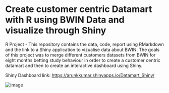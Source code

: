 # Create customer centric Datamart with R using **BWIN** Data and visualize through Shiny
R Project - This repository contains the data, code, report using RMarkdown and the link to a Shiny application to vizualise data about BWIN. The goals of this project was to merge different customers datasets from BWIN for eight months betting study behaviour in order to create a customer centric datamart and then to create an interactive dashboard using Shiny.

Shiny Dashboard link: https://arunkkumar.shinyapps.io/Datamart_Shiny/

![image](https://user-images.githubusercontent.com/115185834/209304686-b122e90c-0e92-48b9-8d1d-c01d3be6c3be.png)


